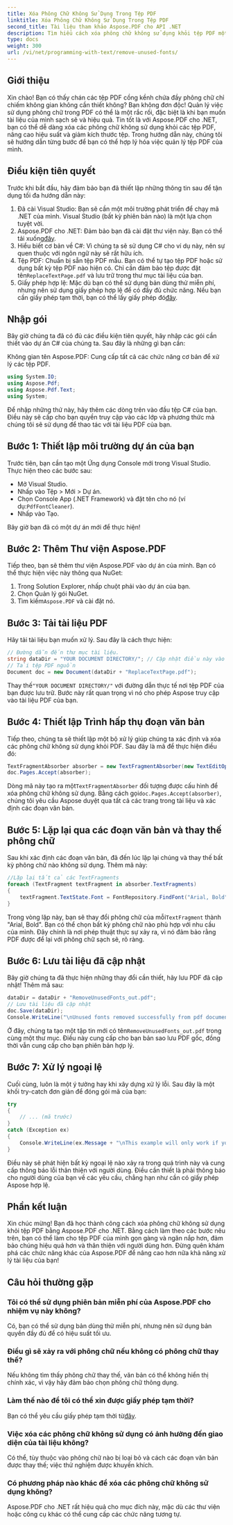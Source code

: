 ```yaml
---
title: Xóa Phông Chữ Không Sử Dụng Trong Tệp PDF
linktitle: Xóa Phông Chữ Không Sử Dụng Trong Tệp PDF
second_title: Tài liệu tham khảo Aspose.PDF cho API .NET
description: Tìm hiểu cách xóa phông chữ không sử dụng khỏi tệp PDF một cách dễ dàng bằng Aspose.PDF cho .NET. Cải thiện hiệu suất và giảm kích thước tệp.
type: docs
weight: 300
url: /vi/net/programming-with-text/remove-unused-fonts/
---
```

## Giới thiệu

Xin chào! Bạn có thấy chán các tệp PDF cồng kềnh chứa đầy phông chữ chỉ chiếm không gian không cần thiết không? Bạn không đơn độc! Quản lý việc sử dụng phông chữ trong PDF có thể là một rắc rối, đặc biệt là khi bạn muốn tài liệu của mình sạch sẽ và hiệu quả. Tin tốt là với Aspose.PDF cho .NET, bạn có thể dễ dàng xóa các phông chữ không sử dụng khỏi các tệp PDF, nâng cao hiệu suất và giảm kích thước tệp. Trong hướng dẫn này, chúng tôi sẽ hướng dẫn từng bước để bạn có thể hợp lý hóa việc quản lý tệp PDF của mình.

## Điều kiện tiên quyết

Trước khi bắt đầu, hãy đảm bảo bạn đã thiết lập những thông tin sau để tận dụng tối đa hướng dẫn này:

1. Đã cài Visual Studio: Bạn sẽ cần một môi trường phát triển để chạy mã .NET của mình. Visual Studio (bất kỳ phiên bản nào) là một lựa chọn tuyệt vời.
2.  Aspose.PDF cho .NET: Đảm bảo bạn đã cài đặt thư viện này. Bạn có thể tải xuống[đây](https://releases.aspose.com/pdf/net/).
3. Hiểu biết cơ bản về C#: Vì chúng ta sẽ sử dụng C# cho ví dụ này, nên sự quen thuộc với ngôn ngữ này sẽ rất hữu ích.
4. Tệp PDF: Chuẩn bị sẵn tệp PDF mẫu. Bạn có thể tự tạo tệp PDF hoặc sử dụng bất kỳ tệp PDF nào hiện có. Chỉ cần đảm bảo tệp được đặt tên`ReplaceTextPage.pdf` và lưu trữ trong thư mục tài liệu của bạn.
5.  Giấy phép hợp lệ: Mặc dù bạn có thể sử dụng bản dùng thử miễn phí, nhưng nên sử dụng giấy phép hợp lệ để có đầy đủ chức năng. Nếu bạn cần giấy phép tạm thời, bạn có thể lấy giấy phép đó[đây](https://purchase.aspose.com/temporary-license/).

## Nhập gói

Bây giờ chúng ta đã có đủ các điều kiện tiên quyết, hãy nhập các gói cần thiết vào dự án C# của chúng ta. Sau đây là những gì bạn cần:

Không gian tên Aspose.PDF: Cung cấp tất cả các chức năng cơ bản để xử lý các tệp PDF.

```csharp
using System.IO;
using Aspose.Pdf;
using Aspose.Pdf.Text;
using System;
```

Để nhập những thứ này, hãy thêm các dòng trên vào đầu tệp C# của bạn. Điều này sẽ cấp cho bạn quyền truy cập vào các lớp và phương thức mà chúng tôi sẽ sử dụng để thao tác với tài liệu PDF của bạn.

## Bước 1: Thiết lập môi trường dự án của bạn

Trước tiên, bạn cần tạo một Ứng dụng Console mới trong Visual Studio. Thực hiện theo các bước sau:

- Mở Visual Studio.
- Nhấp vào Tệp > Mới > Dự án.
-  Chọn Console App (.NET Framework) và đặt tên cho nó (ví dụ:`PdfFontCleaner`).
- Nhấp vào Tạo.

Bây giờ bạn đã có một dự án mới để thực hiện!

## Bước 2: Thêm Thư viện Aspose.PDF

Tiếp theo, bạn sẽ thêm thư viện Aspose.PDF vào dự án của mình. Bạn có thể thực hiện việc này thông qua NuGet:

1. Trong Solution Explorer, nhấp chuột phải vào dự án của bạn.
2. Chọn Quản lý gói NuGet.
3.  Tìm kiếm`Aspose.PDF` và cài đặt nó.

## Bước 3: Tải tài liệu PDF

Hãy tải tài liệu bạn muốn xử lý. Sau đây là cách thực hiện:

```csharp
// Đường dẫn đến thư mục tài liệu.
string dataDir = "YOUR DOCUMENT DIRECTORY/"; // Cập nhật điều này vào đường dẫn của bạn
// Tải tệp PDF nguồn
Document doc = new Document(dataDir + "ReplaceTextPage.pdf");
```

 Thay thế`"YOUR DOCUMENT DIRECTORY/"` với đường dẫn thực tế nơi tệp PDF của bạn được lưu trữ. Bước này rất quan trọng vì nó cho phép Aspose truy cập vào tài liệu PDF của bạn. 

## Bước 4: Thiết lập Trình hấp thụ đoạn văn bản

Tiếp theo, chúng ta sẽ thiết lập một bộ xử lý giúp chúng ta xác định và xóa các phông chữ không sử dụng khỏi PDF. Sau đây là mã để thực hiện điều đó:

```csharp
TextFragmentAbsorber absorber = new TextFragmentAbsorber(new TextEditOptions(TextEditOptions.FontReplace.RemoveUnusedFonts));
doc.Pages.Accept(absorber);
```

 Dòng mã này tạo ra một`TextFragmentAbsorber` đối tượng được cấu hình để xóa phông chữ không sử dụng. Bằng cách gọi`doc.Pages.Accept(absorber)`, chúng tôi yêu cầu Aspose duyệt qua tất cả các trang trong tài liệu và xác định các đoạn văn bản.

## Bước 5: Lặp lại qua các đoạn văn bản và thay thế phông chữ

Sau khi xác định các đoạn văn bản, đã đến lúc lặp lại chúng và thay thế bất kỳ phông chữ nào không sử dụng. Thêm mã này:

```csharp
//Lặp lại tất cả các TextFragments
foreach (TextFragment textFragment in absorber.TextFragments)
{
    textFragment.TextState.Font = FontRepository.FindFont("Arial, Bold");
}
```

 Trong vòng lặp này, bạn sẽ thay đổi phông chữ của mỗi`TextFragment` thành "Arial, Bold". Bạn có thể chọn bất kỳ phông chữ nào phù hợp với nhu cầu của mình. Đây chính là nơi phép thuật thực sự xảy ra, vì nó đảm bảo rằng PDF được để lại với phông chữ sạch sẽ, rõ ràng.

## Bước 6: Lưu tài liệu đã cập nhật

Bây giờ chúng ta đã thực hiện những thay đổi cần thiết, hãy lưu PDF đã cập nhật! Thêm mã sau:

```csharp
dataDir = dataDir + "RemoveUnusedFonts_out.pdf";
// Lưu tài liệu đã cập nhật
doc.Save(dataDir);
Console.WriteLine("\nUnused fonts removed successfully from pdf document.\nFile saved at " + dataDir);
```

 Ở đây, chúng ta tạo một tập tin mới có tên`RemoveUnusedFonts_out.pdf` trong cùng một thư mục. Điều này cung cấp cho bạn bản sao lưu PDF gốc, đồng thời vẫn cung cấp cho bạn phiên bản hợp lý.

## Bước 7: Xử lý ngoại lệ

Cuối cùng, luôn là một ý tưởng hay khi xây dựng xử lý lỗi. Sau đây là một khối try-catch đơn giản để đóng gói mã của bạn:

```csharp
try
{
    // ... (mã trước)
}
catch (Exception ex)
{
    Console.WriteLine(ex.Message + "\nThis example will only work if you apply a valid Aspose License. You can purchase full license or get 30-day temporary license from https://mua.aspose.com.");
}
```

Điều này sẽ phát hiện bất kỳ ngoại lệ nào xảy ra trong quá trình này và cung cấp thông báo lỗi thân thiện với người dùng. Điều cần thiết là phải thông báo cho người dùng của bạn về các yêu cầu, chẳng hạn như cần có giấy phép Aspose hợp lệ.

## Phần kết luận

Xin chúc mừng! Bạn đã học thành công cách xóa phông chữ không sử dụng khỏi tệp PDF bằng Aspose.PDF cho .NET. Bằng cách làm theo các bước nêu trên, bạn có thể làm cho tệp PDF của mình gọn gàng và ngăn nắp hơn, đảm bảo chúng hiệu quả hơn và thân thiện với người dùng hơn. Đừng quên khám phá các chức năng khác của Aspose.PDF để nâng cao hơn nữa khả năng xử lý tài liệu của bạn!

## Câu hỏi thường gặp

### Tôi có thể sử dụng phiên bản miễn phí của Aspose.PDF cho nhiệm vụ này không?
Có, bạn có thể sử dụng bản dùng thử miễn phí, nhưng nên sử dụng bản quyền đầy đủ để có hiệu suất tối ưu.

### Điều gì sẽ xảy ra với phông chữ nếu không có phông chữ thay thế?
Nếu không tìm thấy phông chữ thay thế, văn bản có thể không hiển thị chính xác, vì vậy hãy đảm bảo chọn phông chữ thông dụng.

### Làm thế nào để tôi có thể xin được giấy phép tạm thời?
 Bạn có thể yêu cầu giấy phép tạm thời từ[đây](https://purchase.aspose.com/temporary-license/).

### Việc xóa các phông chữ không sử dụng có ảnh hưởng đến giao diện của tài liệu không?
Có thể, tùy thuộc vào phông chữ nào bị loại bỏ và cách các đoạn văn bản được thay thế; việc thử nghiệm được khuyến khích.

### Có phương pháp nào khác để xóa các phông chữ không sử dụng không?
Aspose.PDF cho .NET rất hiệu quả cho mục đích này, mặc dù các thư viện hoặc công cụ khác có thể cung cấp các chức năng tương tự.